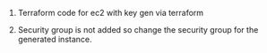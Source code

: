 1) Terraform code for ec2 with key gen via terraform

2) Security group is not added so change the security group for the generated instance.
